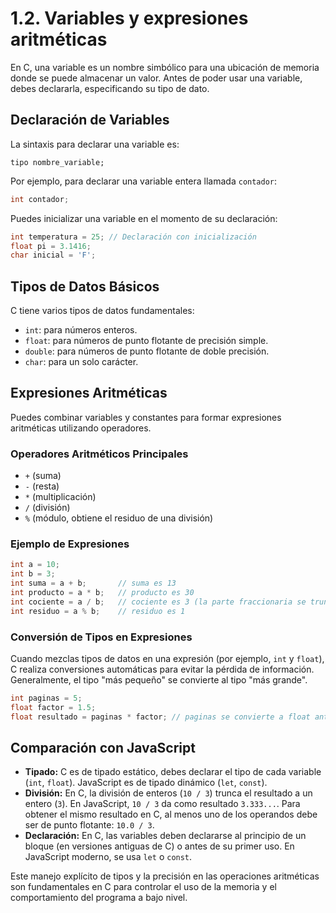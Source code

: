 # 1.2. Variables y expresiones aritméticas

En C, una variable es un nombre simbólico para una ubicación de memoria donde se puede almacenar un valor. Antes de poder usar una variable, debes declararla, especificando su tipo de dato.

## Declaración de Variables

La sintaxis para declarar una variable es:

`tipo nombre_variable;`

Por ejemplo, para declarar una variable entera llamada `contador`:

```c
int contador;
```

Puedes inicializar una variable en el momento de su declaración:

```c
int temperatura = 25; // Declaración con inicialización
float pi = 3.1416;
char inicial = 'F';
```

## Tipos de Datos Básicos

C tiene varios tipos de datos fundamentales:

- `int`: para números enteros.
- `float`: para números de punto flotante de precisión simple.
- `double`: para números de punto flotante de doble precisión.
- `char`: para un solo carácter.

## Expresiones Aritméticas

Puedes combinar variables y constantes para formar expresiones aritméticas utilizando operadores.

### Operadores Aritméticos Principales

- `+` (suma)
- `-` (resta)
- `*` (multiplicación)
- `/` (división)
- `%` (módulo, obtiene el residuo de una división)

### Ejemplo de Expresiones

```c
int a = 10;
int b = 3;
int suma = a + b;       // suma es 13
int producto = a * b;   // producto es 30
int cociente = a / b;   // cociente es 3 (la parte fraccionaria se trunca)
int residuo = a % b;    // residuo es 1
```

### Conversión de Tipos en Expresiones

Cuando mezclas tipos de datos en una expresión (por ejemplo, `int` y `float`), C realiza conversiones automáticas para evitar la pérdida de información. Generalmente, el tipo "más pequeño" se convierte al tipo "más grande".

```c
int paginas = 5;
float factor = 1.5;
float resultado = paginas * factor; // paginas se convierte a float antes de la multiplicación
```

## Comparación con JavaScript

- **Tipado:** C es de tipado estático, debes declarar el tipo de cada variable (`int`, `float`). JavaScript es de tipado dinámico (`let`, `const`).
- **División:** En C, la división de enteros (`10 / 3`) trunca el resultado a un entero (`3`). En JavaScript, `10 / 3` da como resultado `3.333...`. Para obtener el mismo resultado en C, al menos uno de los operandos debe ser de punto flotante: `10.0 / 3`.
- **Declaración:** En C, las variables deben declararse al principio de un bloque (en versiones antiguas de C) o antes de su primer uso. En JavaScript moderno, se usa `let` o `const`.

Este manejo explícito de tipos y la precisión en las operaciones aritméticas son fundamentales en C para controlar el uso de la memoria y el comportamiento del programa a bajo nivel.
